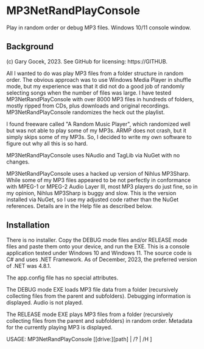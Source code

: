 # MP3NetRandPlayConsole
Play in random order or debug MP3 files. Windows 10/11 console window.

## Background
(c) Gary Gocek, 2023. See GitHub for licensing:
https://GITHUB.

All I wanted to do was play MP3 files from a folder structure in random
order. The obvious approach was to use Windows Media Player in shuffle
mode, but my experience was that it did not do a good job of randomly
selecting songs when the number of files was large. I have tested
MP3NetRandPlayConsole with over 8000 MP3 files in hundreds of folders,
mostly ripped from CDs, plus downloads and original recordings.
MP3NetRandPlayConsole randomizes the heck out the playlist.

I found freeware called "A Random Music Player", which randomized well
but was not able to play some of my MP3s. ARMP does not crash, but it
simply skips some of my MP3s. So, I decided to write my own software to
figure out why all this is so hard.

MP3NetRandPlayConsole uses NAudio and TagLib via NuGet with no changes.

MP3NetRandPlayConsole uses a hacked up version of Nihlus MP3Sharp.
While some of my MP3 files appeared to be not perfectly in 
conformance with MPEG-1 or MPEG-2 Audio Layer III, most MP3 players
do just fine, so in my opinion, Nihlus MP3Sharp is buggy and slow.
This is the version installed via NuGet, so I use my adjusted code
rather than the NuGet references. Details are in the Help file as
described below.

## Installation
There is no installer. Copy the DEBUG mode files and/or RELEASE mode
files and paste them onto your device, and run the EXE. This is a
console application  tested under Windows 10 and Windows 11. The source
code is C# and uses .NET Framework. As of December, 2023, the preferred
version of .NET was 4.8.1.

The app.config file has no special attributes.

The DEBUG mode EXE loads MP3 file data from a folder (recursively
collecting files from the parent and subfolders). Debugging information
is displayed. Audio is not played.

The RELEASE mode EXE plays MP3 files from a folder (recursively
collecting files from the parent and subfolders) in random order.
Metadata for the currently playing MP3 is displayed.

USAGE:
    MP3NetRandPlayConsole [[drive:][path] | /? | /H ]
